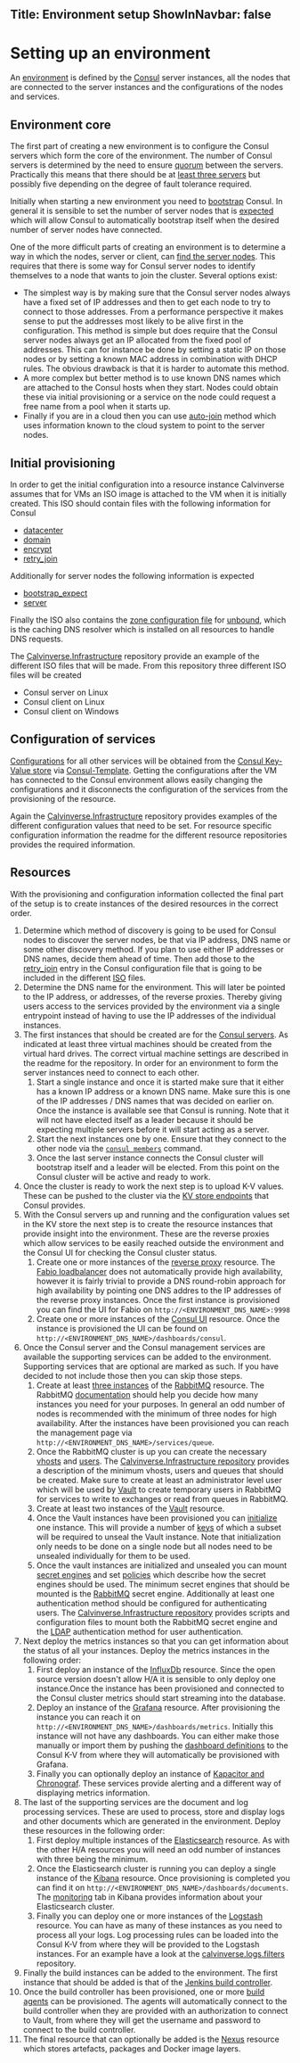 Title: Environment setup
ShowInNavbar: false
---

# Setting up an environment

An [environment](environments.html) is defined by the [Consul](https://consul.io) server instances,
all the nodes that are connected to the server instances and the configurations of the nodes and
services.

## Environment core

The first part of creating a new environment is to configure the Consul servers which form the
core of the environment. The number of Consul servers is determined by the need to ensure
[quorum](https://www.consul.io/docs/internals/consensus.html) between the servers. Practically this
means that there should be at [least three servers](https://www.consul.io/docs/internals/consensus.html#deployment-table)
but possibly five depending on the degree of fault tolerance required.

Initially when starting a new environment you need to [bootstrap](https://www.consul.io/docs/install/bootstrapping.html)
Consul. In general it is sensible to set the number of server nodes that is
[expected](https://www.consul.io/docs/agent/options.html#_bootstrap_expect) which will allow Consul
to automatically bootstrap itself when the desired number of server nodes have connected.

One of the more difficult parts of creating an environment is to determine a way in which the
nodes, server or client, can [find the server nodes](https://www.consul.io/docs/agent/options.html#retry-join).
This requires that there is some way for Consul server nodes to identify themselves to a node that
wants to join the cluster. Several options exist:

* The simplest way is by making sure that the Consul server nodes always have a fixed set of
  IP addresses and then to get each node to try to connect to those addresses. From a performance
  perspective it makes sense to put the addresses most likely to be alive first in the
  configuration. This method is simple but does require that the Consul server nodes always get
  an IP allocated from the fixed pool of addresses. This can for instance be done by setting a
  static IP on those nodes or by setting a known MAC address in combination with DHCP rules.
  The obvious drawback is that it is harder to automate this method.
* A more complex but better method is to use known DNS names which are attached to the Consul hosts
  when they start. Nodes could obtain these via initial provisioning or a service on the node
  could request a free name from a pool when it starts up.
* Finally if you are in a cloud then you can use
  [auto-join](https://www.consul.io/docs/agent/cloud-auto-join.html) method which uses information
  known to the cloud system to point to the server nodes.

## Initial provisioning

In order to get the initial configuration into a resource instance Calvinverse assumes that for
VMs an ISO image is attached to the VM when it is initially created. This ISO should contain files
with the following information for Consul

* [datacenter](https://www.consul.io/docs/agent/options.html#_datacenter)
* [domain](https://www.consul.io/docs/agent/options.html#_domain)
* [encrypt](https://www.consul.io/docs/agent/options.html#_encrypt)
* [retry_join](https://www.consul.io/docs/agent/options.html#retry-join)

Additionally for server nodes the following information is expected

* [bootstrap_expect](https://www.consul.io/docs/agent/options.html#_bootstrap_expect)
* [server](https://www.consul.io/docs/agent/options.html#_server)

Finally the ISO also contains the
[zone configuration file](https://github.com/Calvinverse/calvinverse.infrastructure/blob/master/config/iso/shared/unbound/unbound_zones.conf)
for [unbound](https://nlnetlabs.nl/projects/unbound/about/), which is the caching DNS resolver which
is installed on all resources to handle DNS requests.

The [Calvinverse.Infrastructure](https://github.com/Calvinverse/calvinverse.infrastructure/tree/master/config/iso)
repository provide an example of the different ISO files that will be made. From this repository
three different ISO files will be created

* Consul server on Linux
* Consul client on Linux
* Consul client on Windows

## Configuration of services

[Configurations](configuration.html) for all other services will be obtained from the
[Consul Key-Value store](https://www.consul.io/docs/agent/kv.html) via
[Consul-Template](https://github.com/hashicorp/consul-template). Getting the configurations after
the VM has connected to the Consul environment allows easily changing the configurations and it
disconnects the configuration of the services from the provisioning of the resource.

Again the [Calvinverse.Infrastructure](https://github.com/Calvinverse/calvinverse.infrastructure/tree/master/config/kv)
repository provides examples of the different configuration values that need to be set.
For resource specific configuration information the readme for the different resource
repositories provides the required information.

## Resources

With the provisioning and configuration information collected the final part of the setup is to
create instances of the desired resources in the correct order.

1) Determine which method of discovery is going to be used for Consul nodes to discover the server
   nodes, be that via IP address, DNS name or some other discovery method. If you plan to use
   either IP addresses or DNS names, decide them ahead of time. Then add those to the
   [retry_join](https://www.consul.io/docs/agent/options.html#retry-join) entry in the Consul
   configuration file that is going to be included in the different
   [ISO](https://github.com/Calvinverse/calvinverse.infrastructure/tree/master/config/iso) files.
1) Determine the DNS name for the environment. This will later be pointed to the IP address, or
   addresses, of the reverse proxies. Thereby giving users access to the services provided by
   the environment via a single entrypoint instead of having to use the IP addresses of the
   individual instances.
1) The first instances that should be created are for the [Consul servers](https://github.com/Calvinverse/resource.hashi.server).
   As indicated at least three virtual machines should be created from the virtual hard drives. The
   correct virtual machine settings are described in the readme for the repository. In order for an
   environment to form the server instances need to connect to each other.
    1) Start a single instance and once it is started make sure that it either has a known IP
       address or a known DNS name. Make sure this is one of the IP addresses / DNS names that
       was decided on earlier on. Once the instance is available see that Consul is running. Note
       that it will not have elected itself as a leader because it should be expecting multiple
       servers before it will start acting as a server.
    1) Start the next instances one by one. Ensure that they connect to the other node via the
       [`consul members`](https://www.consul.io/docs/commands/members.html) command.
    1) Once the last server instance connects the Consul cluster will bootstrap itself and a leader
       will be elected. From this point on the Consul cluster will be active and ready to work.
1) Once the cluster is ready to work the next step is to upload K-V values. These can be pushed
   to the cluster via the [KV store endpoints](https://www.consul.io/api/kv.html#create-update-key)
   that Consul provides.
1) With the Consul servers up and running and the configuration values set in the KV store the next
   step is to create the resource instances that provide insight into the environment. These are
   the reverse proxies which allow services to be easily reached outside the environment and the
   Consul UI for checking the Consul cluster status.
    1) Create one or more instances of the [reverse proxy](https://github.com/Calvinverse/resource.proxy.edge)
       resource. The [Fabio loadbalancer](https://github.com/fabiolb/fabio) does not automatically
       provide high availability, however it is fairly trivial to provide a DNS round-robin approach
       for high availability by pointing one DNS addres to the IP addresses of the reverse proxy
       instances. Once the first instance is provisioned you can find the UI for Fabio on
       `http://<ENVIRONMENT_DNS_NAME>:9998`
    1) Create one or more instances of the [Consul UI](https://github.com/Calvinverse/resource.hashi.ui)
       resource. Once the instance is provisioned the UI can be found on
       `http://<ENVIRONMENT_DNS_NAME>/dashboards/consul`.
1) Once the Consul server and the Consul management services are available the supporting services
   can be added to the environment. Supporting services that are optional are marked as such. If you
   have decided to not include those then you can skip those steps.
    1) Create at least [three instances](https://www.rabbitmq.com/clustering.html) of the
       [RabbitMQ](https://github.com/Calvinverse/resource.queue) resource. The RabbitMQ
       [documentation](https://www.rabbitmq.com/partitions.html) should help you decide how many
       instances you need for your purposes. In general an odd number of nodes is recommended with the
       minimum of three nodes for high availability. After the instances have been provisioned you
       can reach the management page via `http://<ENVIRONMENT_DNS_NAME>/services/queue`.
    1) Once the RabbitMQ cluster is up you can create the necessary [vhosts](https://www.rabbitmq.com/vhosts.html)
       and [users](https://www.rabbitmq.com/access-control.html). The
       [Calvinverse.Infrastructure repository](https://github.com/Calvinverse/calvinverse.infrastructure/blob/master/src/rabbitmq/create.md)
       provides a description of the minimum vhosts, users and queues that should be created.
       Make sure to create at least an administrator level user which will be used by
       [Vault](https://vaultproject.io) to create temporary users in RabbitMQ for services to
       write to exchanges or read from queues in RabbitMQ.
    1) Create at least two instances of the [Vault](https://github.com/Calvinverse/resource.secrets)
       resource.
    1) Once the Vault instances have been provisioned you can
       [initialize](https://www.vaultproject.io/docs/commands/operator/init.html) one instance. This
       will provide a number of [keys](https://www.vaultproject.io/docs/concepts/seal.html) of which
       a subset will be required to unseal the Vault instance. Note that initialization only needs
       to be done on a single node but all nodes need to be unsealed individually for them to be used.
    1) Once the vault instances are initialized and unsealed you can mount
       [secret engines](https://www.vaultproject.io/docs/secrets/index.html) and set
       [policies](https://www.vaultproject.io/docs/concepts/policies.html) which describe how the
       secret engines should be used. The minimum secret engines that should be mounted is the
       [RabbitMQ](https://www.vaultproject.io/docs/secrets/rabbitmq/index.html) secret engine. Additionally
       at least one authentication method should be configured for authenticating users. The
       [Calvinverse.Infrastructure repository](https://github.com/Calvinverse/calvinverse.infrastructure/tree/master/src/vault)
       provides scripts and configuration files to mount both the RabbitMQ secret engine and the
       [LDAP](https://www.vaultproject.io/docs/auth/ldap.html) authentication method for user authentication.
1) Next deploy the metrics instances so that you can get information about the status of all your
   instances. Deploy the metrics instances in the following order:
    1) First deploy an instance of the [InfluxDb](https://github.com/Calvinverse/resource.metrics.storage)
       resource. Since the open source version doesn't allow H/A it is sensible to only deploy one
       instance.Once the instance has been provisioned and connected to the Consul cluster metrics
       should start streaming into the database.
    1) Deploy an instance of the [Grafana](https://github.com/Calvinverse/resource.metrics.dashboard)
       resource. After provisioning the instance you can reach it on
       `http://<ENVIRONMENT_DNS_NAME>/dashboards/metrics`. Initially this instance will not have any
       dashboards. You can either make those manually or import them by pushing the
       [dashboard definitions](https://github.com/Calvinverse/calvinverse.metrics.dashboards) to the
       Consul K-V from where they will automatically be provisioned with Grafana.
    1) Finally you can optionally deploy an instance of [Kapacitor and Chronograf](https://github.com/Calvinverse/resource.metrics.monitoring).
       These services provide alerting and a different way of displaying metrics information.
1) The last of the supporting services are the document and log processing services. These are used
   to process, store and display logs and other documents which are generated in the environment.
   Deploy these resources in the following order:
    1) First deploy multiple instances of the [Elasticsearch](https://github.com/Calvinverse/resource.documents.storage)
       resource. As with the other H/A resources you will need an odd number of instances with three
       being the minimum.
    1) Once the Elasticsearch cluster is running you can deploy a single instance of the
       [Kibana](https://github.com/Calvinverse/resource.documents.dashboard) resource. Once provisioning
       is completed you can find it on `http://<ENVIRONMENT_DNS_NAME>/dashboards/documents`. The
       [monitoring](https://www.elastic.co/what-is/elasticsearch-monitoring) tab in Kibana provides
       information about your Elasticsearch cluster.
    1) Finally you can deploy one or more instances of the [Logstash](https://github.com/Calvinverse/resource.logs.processor)
       resource. You can have as many of these instances as you need to process all your logs. Log
       processing rules can be loaded into the Consul K-V from where they will be provided to the
       Logstash instances. For an example have a look at the
       [calvinverse.logs.filters](https://github.com/Calvinverse/calvinverse.logs.filters) repository.
1) Finally the build instances can be added to the environment. The first instance that should be
   added is that of the [Jenkins build controller](https://github.com/Calvinverse/resource.build.master).
1) Once the build controller has been provisioned, one or more
   [build agents](https://github.com/Calvinverse/resource.build.agent.windows) can be provisioned.
   The agents will automatically connect to the build controller when they are provided with an
   authorization to connect to Vault, from where they will get the username and password to
   connect to the build controller.
1) The final resource that can optionally be added is the [Nexus](https://github.com/Calvinverse/resource.artefacts)
   resource which stores artefacts, packages and Docker image layers.
